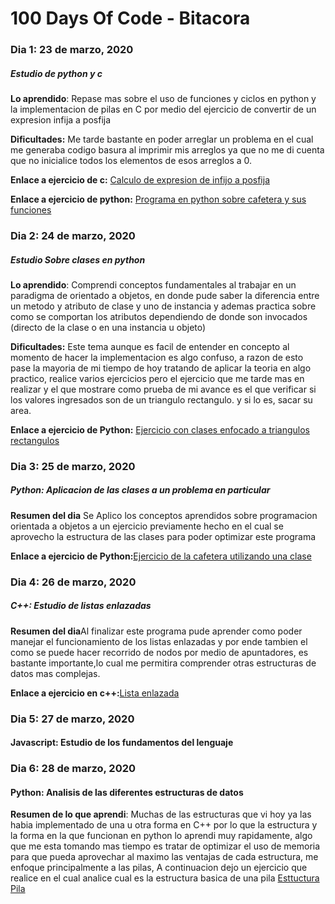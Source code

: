 # 100 Days Of Code - Bitacora

### Dia 1: 23 de marzo, 2020
##### Estudio de python y c

**Lo aprendido**: Repase mas sobre el uso de funciones y ciclos en python y la implementacion de pilas en C por medio del ejercicio de convertir de un expresion infija a posfija

**Dificultades:** Me tarde bastante en poder arreglar un problema en el cual me generaba codigo basura al imprimir mis arreglos ya que no me di cuenta que no inicialice todos los elementos de esos arreglos a 0.

**Enlace a ejercicio de c:** [Calculo de expresion de infijo a posfija](https://onlinegdb.com/Sy35LWwI8)

**Enlace a ejercicio de python:** [Programa en python sobre cafetera y sus funciones](https://onlinegdb.com/rJrOwWv88)

### Dia 2: 24 de marzo, 2020
##### Estudio Sobre clases en python

**Lo aprendido**: Comprendi conceptos fundamentales al trabajar en un paradigma de orientado a objetos, en donde pude saber la diferencia entre un metodo y atributo de clase y uno de instancia y ademas practica sobre como se comportan los atributos dependiendo de donde son invocados (directo de la clase o en una instancia u objeto)

**Dificultades:** Este tema aunque es facil de entender en concepto al momento de hacer la implementacion es algo confuso, a razon de esto pase la mayoria de mi tiempo de hoy tratando de aplicar la teoria en algo practico, realice varios ejercicios pero el ejercicio que me tarde mas en realizar y el que mostrare como prueba de mi avance es el que verificar si los valores ingresados son de un triangulo rectangulo. y si lo es, sacar su area.

**Enlace a ejercicio de Python:** [Ejercicio con clases enfocado a triangulos rectangulos](https://onlinegdb.com/r1dI1_d8L)

### Dia 3: 25 de marzo, 2020
##### Python: Aplicacion de las clases a un problema en particular
**Resumen del dia** Se Aplico los conceptos aprendidos sobre programacion orientada a objetos a un ejercicio previamente hecho en el cual se aprovecho la estructura de las clases para poder optimizar este programa

**Enlace a ejercicio de Python:**[Ejercicio de la cafetera utilizando una clase](https://onlinegdb.com/r1w4sHpI8)

### Dia 4: 26 de marzo, 2020
##### C++: Estudio de listas enlazadas
**Resumen del dia**Al finalizar este programa pude aprender como poder manejar el funcionamiento de los listas enlazadas y por ende tambien el como se puede hacer recorrido de nodos por medio de apuntadores, es bastante importante,lo cual me permitira comprender otras estructuras de datos mas complejas.

**Enlace a ejercicio en c++:**[Lista enlazada](https://onlinegdb.com/r1gn9nH68I)


### Dia 5: 27 de marzo, 2020
#### Javascript: Estudio de los fundamentos del lenguaje 

### Dia 6: 28 de marzo, 2020
#### Python: Analisis de las diferentes estructuras de datos

**Resumen de lo que aprendi**: Muchas de las estructuras que vi hoy ya las habia implementado de una u otra forma en C++ por lo que la estructura y la forma en la que funcionan en python lo aprendi muy rapidamente, algo que me esta tomando mas tiempo es tratar de optimizar el uso de memoria para que pueda aprovechar al maximo las ventajas de cada estructura, me enfoque principalmente a las pilas, A continuacion dejo un ejercicio que realice en el cual analice cual es la estructura basica de una pila [Esttuctura Pila](https://onlinegdb.com/ry-xu4aU8)



